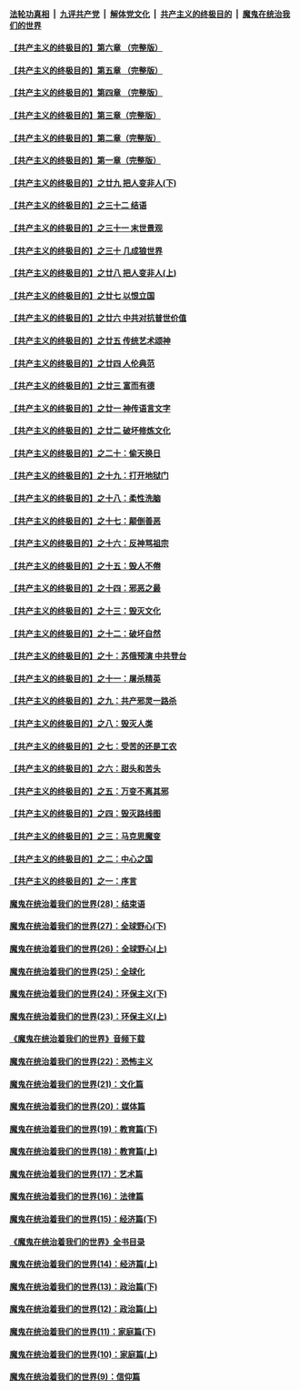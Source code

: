 

####  [法轮功真相](../../../../basic/blob/master/README.md?t=06221331) &nbsp;|&nbsp; [九评共产党](../../../../9ping.md/blob/master/README.md?t=06221331) &nbsp;|&nbsp; [解体党文化](../../../../jtdwh.md/blob/master/README.md?t=06221331)  &nbsp;|&nbsp; [共产主义的终极目的](../../../../gczydzjmd.md/blob/master/README.md?t=06221331) &nbsp;|&nbsp; [魔鬼在统治我们的世界](../../../../mgztzwmdsj.md/blob/master/README.md?t=06221331) 

#### [【共产主义的终极目的】第六章 （完整版）](../pages/nsc422/n11428913.md?t=06221331) 

#### [【共产主义的终极目的】第五章 （完整版）](../pages/nsc422/n11428912.md?t=06221331) 

#### [【共产主义的终极目的】第四章 （完整版）](../pages/nsc422/n11428907.md?t=06221331) 

#### [【共产主义的终极目的】第三章（完整版）](../pages/nsc422/n11428848.md?t=06221331) 

#### [【共产主义的终极目的】第二章（完整版）](../pages/nsc422/n11428831.md?t=06221331) 

#### [【共产主义的终极目的】第一章（完整版）](../pages/nsc422/n11417651.md?t=06221331) 

#### [【共产主义的终极目的】之廿九 把人变非人(下)](../pages/nsc422/n11344140.md?t=06221331) 

#### [【共产主义的终极目的】之三十二 结语](../pages/nsc422/n11360535.md?t=06221331) 

#### [【共产主义的终极目的】之三十一 末世景观](../pages/nsc422/n11351129.md?t=06221331) 

#### [【共产主义的终极目的】之三十 几成狼世界](../pages/nsc422/n11348280.md?t=06221331) 

#### [【共产主义的终极目的】之廿八 把人变非人(上)](../pages/nsc422/n11340492.md?t=06221331) 

#### [【共产主义的终极目的】之廿七 以恨立国](../pages/nsc422/n11336944.md?t=06221331) 

#### [【共产主义的终极目的】之廿六 中共对抗普世价值](../pages/nsc422/n11324785.md?t=06221331) 

#### [【共产主义的终极目的】之廿五 传统艺术颂神](../pages/nsc422/n11296396.md?t=06221331) 

#### [【共产主义的终极目的】之廿四 人伦典范](../pages/nsc422/n11296397.md?t=06221331) 

#### [【共产主义的终极目的】之廿三 富而有德](../pages/nsc422/n11283598.md?t=06221331) 

#### [【共产主义的终极目的】之廿一 神传语言文字](../pages/nsc422/n11263265.md?t=06221331) 

#### [【共产主义的终极目的】之廿二 破坏修炼文化](../pages/nsc422/n11245728.md?t=06221331) 

#### [【共产主义的终极目的】之二十：偷天换日](../pages/nsc422/n11238846.md?t=06221331) 

#### [【共产主义的终极目的】之十九：打开地狱门](../pages/nsc422/n11206376.md?t=06221331) 

#### [【共产主义的终极目的】之十八：柔性洗脑](../pages/nsc422/n11199994.md?t=06221331) 

#### [【共产主义的终极目的】之十七：颠倒善恶](../pages/nsc422/n11179782.md?t=06221331) 

#### [【共产主义的终极目的】之十六：反神骂祖宗](../pages/nsc422/n11166798.md?t=06221331) 

#### [【共产主义的终极目的】之十五：毁人不倦](../pages/nsc422/n11166792.md?t=06221331) 

#### [【共产主义的终极目的】之十四：邪恶之最](../pages/nsc422/n11150249.md?t=06221331) 

#### [【共产主义的终极目的】之十三：毁灭文化](../pages/nsc422/n11135227.md?t=06221331) 

#### [【共产主义的终极目的】之十二：破坏自然](../pages/nsc422/n11135214.md?t=06221331) 

#### [【共产主义的终极目的】之十：苏俄预演 中共登台](../pages/nsc422/n11118424.md?t=06221331) 

#### [【共产主义的终极目的】之十一：屠杀精英](../pages/nsc422/n11118442.md?t=06221331) 

#### [【共产主义的终极目的】之九：共产邪灵一路杀](../pages/nsc422/n11114139.md?t=06221331) 

#### [【共产主义的终极目的】之八：毁灭人类](../pages/nsc422/n11108503.md?t=06221331) 

#### [【共产主义的终极目的】之七：受苦的还是工农](../pages/nsc422/n11101809.md?t=06221331) 

#### [【共产主义的终极目的】之六：甜头和苦头](../pages/nsc422/n11096971.md?t=06221331) 

#### [【共产主义的终极目的】之五：万变不离其邪](../pages/nsc422/n11091285.md?t=06221331) 

#### [【共产主义的终极目的】之四：毁灭路线图](../pages/nsc422/n11086284.md?t=06221331) 

#### [【共产主义的终极目的】之三：马克思魔变](../pages/nsc422/n11061941.md?t=06221331) 

#### [【共产主义的终极目的】之二：中心之国](../pages/nsc422/n11047728.md?t=06221331) 

#### [【共产主义的终极目的】之一：序言](../pages/nsc422/n11086077.md?t=06221331) 

#### [魔鬼在统治着我们的世界(28)：结束语](../pages/nsc422/n10936246.md?t=06221331) 

#### [魔鬼在统治着我们的世界(27)：全球野心(下)](../pages/nsc422/n10928319.md?t=06221331) 

#### [魔鬼在统治着我们的世界(26)：全球野心(上)](../pages/nsc422/n10900318.md?t=06221331) 

#### [魔鬼在统治着我们的世界(25)：全球化](../pages/nsc422/n10788205.md?t=06221331) 

#### [魔鬼在统治着我们的世界(24)：环保主义(下)](../pages/nsc422/n10695307.md?t=06221331) 

#### [魔鬼在统治着我们的世界(23)：环保主义(上)](../pages/nsc422/n10688613.md?t=06221331) 

#### [《魔鬼在统治着我们的世界》音频下载](../pages/nsc422/n10635553.md?t=06221331) 

#### [魔鬼在统治着我们的世界(22)：恐怖主义](../pages/nsc422/n10614727.md?t=06221331) 

#### [魔鬼在统治着我们的世界(21)：文化篇](../pages/nsc422/n10597706.md?t=06221331) 

#### [魔鬼在统治着我们的世界(20)：媒体篇](../pages/nsc422/n10586579.md?t=06221331) 

#### [魔鬼在统治着我们的世界(19)：教育篇(下)](../pages/nsc422/n10564808.md?t=06221331) 

#### [魔鬼在统治着我们的世界(18)：教育篇(上)](../pages/nsc422/n10526970.md?t=06221331) 

#### [魔鬼在统治着我们的世界(17)：艺术篇](../pages/nsc422/n10499093.md?t=06221331) 

#### [魔鬼在统治着我们的世界(16)：法律篇](../pages/nsc422/n10485969.md?t=06221331) 

#### [魔鬼在统治着我们的世界(15)：经济篇(下)](../pages/nsc422/n10469975.md?t=06221331) 

#### [《魔鬼在统治着我们的世界》全书目录](../pages/nsc422/n10464261.md?t=06221331) 

#### [魔鬼在统治着我们的世界(14)：经济篇(上)](../pages/nsc422/n10457370.md?t=06221331) 

#### [魔鬼在统治着我们的世界(13)：政治篇(下)](../pages/nsc422/n10448270.md?t=06221331) 

#### [魔鬼在统治着我们的世界(12)：政治篇(上)](../pages/nsc422/n10444576.md?t=06221331) 

#### [魔鬼在统治着我们的世界(11)：家庭篇(下)](../pages/nsc422/n10440961.md?t=06221331) 

#### [魔鬼在统治着我们的世界(10)：家庭篇(上)](../pages/nsc422/n10435448.md?t=06221331) 

#### [魔鬼在统治着我们的世界(9)：信仰篇](../pages/nsc422/n10432159.md?t=06221331) 

